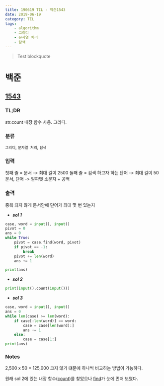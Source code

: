 ```yaml
---
title: 190619 TIL - 백준1543
date: 2019-06-19
category: TIL
tags:
    - algorithm
    - 그리디
    - 문자열 처리
    - 탐색
---
```


> Test blockquote

# 백준
## [1543](https://www.acmicpc.net/problem/1543)
### TL;DR
str.count 내장 함수 사용. 그리디.
### 분류
`그리디`, `문자열 처리`, `탐색`
### 입력
첫째 줄 = 문서 -> 최대 길이 2500
둘째 줄 = 검색 하고자 하는 단어 -> 최대 길이 50
문서, 단어 -> 알파벳 소문자 + 공백
### 출력
중복 되지 않게 문서안에 단어가 최대 몇 번 있는지

- ***sol 1***

```python
case, word = input(), input()
pivot = 0
ans = 0
while True:
    pivot = case.find(word, pivot)
    if pivot == -1:
        break
    pivot += len(word)
    ans += 1

print(ans)
```

- ***sol 2***

```python
print(input().count(input()))
```
- ***sol 3***

```python
case, word = input(), input()
ans = 0
while len(case) >= len(word):
    if case[:len(word)] == word:
        case = case[len(word):]
        ans += 1
    else:
        case = case[1:]
print(ans)
```

### Notes
2,500 x 50 = 125,000 크지 않기 떄문에 하나씩 비교하는 방법이 가능하다.

원래 sol 2에 있는 내장 함수([count](https://docs.python.org/3/library/stdtypes.html?highlight=find#str.count))를 찾았으나 [find](https://docs.python.org/3/library/stdtypes.html?highlight=find#str.find)가 눈에 먼저 보였다.